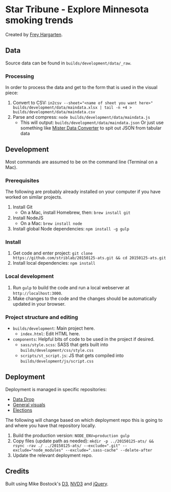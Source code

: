 # Star Tribune - Explore Minnesota smoking trends

Created by [Frey Hargarten](https://github.com/jeffhargarten).

## Data

Source data can be found in `builds/development/data/_raw`.

### Processing

In order to process the data and get to the form that is used in the visual piece:

1. Convert to CSV: `in2csv --sheet="<name of sheet you want here>" builds/development/data/maindata.xlsx | tail -n +4 > builds/development/data/maindata.csv`
2. Parse and compress: `node builds/development/data/maindata.js`
    * This will output: `builds/development/data/maindata.json`
    Or just use something like [Mister Data Converter](https://shancarter.github.io/mr-data-converter/) to spit out JSON from tabular data

## Development

Most commands are assumed to be on the command line (Terminal on a Mac).

### Prerequisites

The following are probably already installed on your computer if you have worked on similar projects.

1. Install Git
    * On a Mac, install Homebrew, then: `brew install git`
2. Install NodeJS
    * On a Mac: `brew install node`
3. Install global Node dependencies: `npm install -g gulp`

### Install

1. Get code and enter project: `git clone https://github.com/striblab/20150125-ats.git && cd 20150125-ats.git`
2. Install local dependencies: `npm install`

### Local development

1. Run `gulp` to build the code and run a local webserver at `http://localhost:3000`.
2. Make changes to the code and the changes should be automatically updated in your browser.

### Project structure and editing

* `builds/development`: Main project here.
    * `index.html`: Edit HTML here.
* `components`: Helpful bits of code to be used in the project if desired.
    * `sass/style.scss`: SASS that gets built into `builds/development/css/style.css`
    * `scripts/st_script.js`: JS that gets compiled into `builds/development/js/script.css`


## Deployment

Deployment is managed in specific repositories:

* [Data Drop](https://github.com/striblab/datadrop)
* [General visuals](https://github.com/striblab/startribune_dataviz)
* [Elections](https://github.com/striblab/2016election)

The following will change based on which deployment repo this is going to and where you have that repository locally.

1. Build the production version: `NODE_ENV=production gulp`
2. Copy files (update path as needed): `mkdir -p ../20150125-ats/ && rsync -rav ./ ../20150125-ats/ --exclude=".git" --exclude="node_modules" --exclude=".sass-cache" --delete-after`
3. Update the relevant deployment repo.

## Credits

Built using Mike Bostock's [D3](https://github.com/mbostock/d3), [NVD3](http://nvd3.org/) and [jQuery](https://github.com/jquery/jquery).